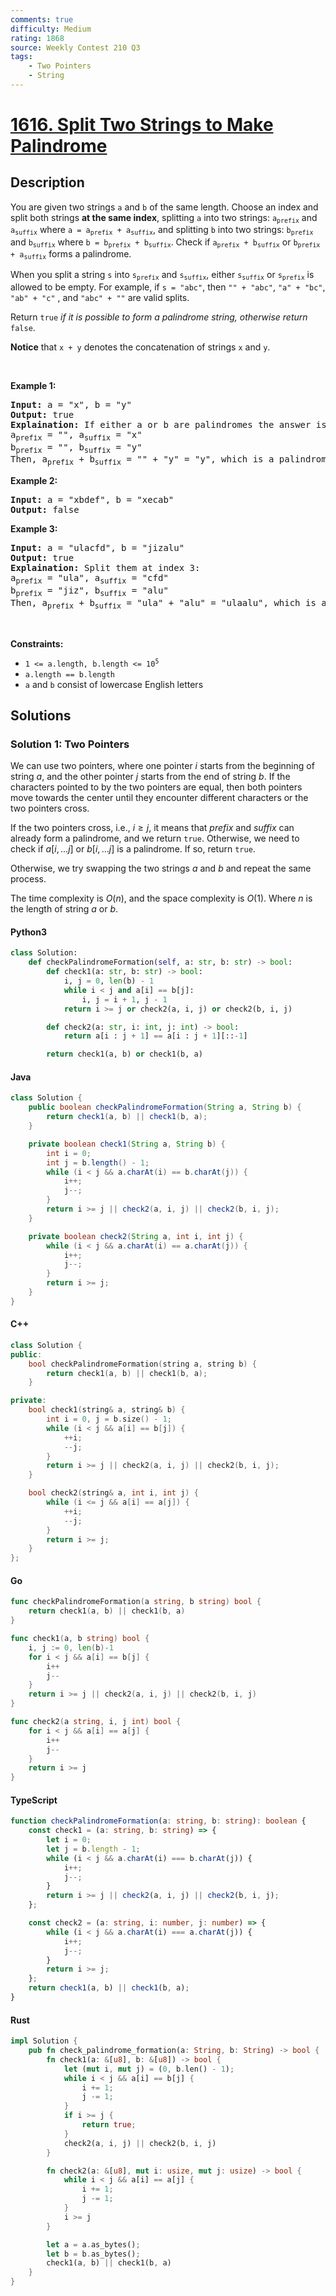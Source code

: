 ```yaml
---
comments: true
difficulty: Medium
rating: 1868
source: Weekly Contest 210 Q3
tags:
    - Two Pointers
    - String
---
```


<!-- problem:start -->

# [1616. Split Two Strings to Make Palindrome](https://leetcode.com/problems/split-two-strings-to-make-palindrome)

## Description

<!-- description:start -->

<p>You are given two strings <code>a</code> and <code>b</code> of the same length. Choose an index and split both strings <strong>at the same index</strong>, splitting <code>a</code> into two strings: <code>a<sub>prefix</sub></code> and <code>a<sub>suffix</sub></code> where <code>a = a<sub>prefix</sub> + a<sub>suffix</sub></code>, and splitting <code>b</code> into two strings: <code>b<sub>prefix</sub></code> and <code>b<sub>suffix</sub></code> where <code>b = b<sub>prefix</sub> + b<sub>suffix</sub></code>. Check if <code>a<sub>prefix</sub> + b<sub>suffix</sub></code> or <code>b<sub>prefix</sub> + a<sub>suffix</sub></code> forms a palindrome.</p>

<p>When you split a string <code>s</code> into <code>s<sub>prefix</sub></code> and <code>s<sub>suffix</sub></code>, either <code>s<sub>suffix</sub></code> or <code>s<sub>prefix</sub></code> is allowed to be empty. For example, if <code>s = &quot;abc&quot;</code>, then <code>&quot;&quot; + &quot;abc&quot;</code>, <code>&quot;a&quot; + &quot;bc&quot;</code>, <code>&quot;ab&quot; + &quot;c&quot;</code> , and <code>&quot;abc&quot; + &quot;&quot;</code> are valid splits.</p>

<p>Return <code>true</code><em> if it is possible to form</em><em> a palindrome string, otherwise return </em><code>false</code>.</p>

<p><strong>Notice</strong> that&nbsp;<code>x + y</code> denotes the concatenation of strings <code>x</code> and <code>y</code>.</p>

<p>&nbsp;</p>
<p><strong class="example">Example 1:</strong></p>

<pre>
<strong>Input:</strong> a = &quot;x&quot;, b = &quot;y&quot;
<strong>Output:</strong> true
<strong>Explaination:</strong> If either a or b are palindromes the answer is true since you can split in the following way:
a<sub>prefix</sub> = &quot;&quot;, a<sub>suffix</sub> = &quot;x&quot;
b<sub>prefix</sub> = &quot;&quot;, b<sub>suffix</sub> = &quot;y&quot;
Then, a<sub>prefix</sub> + b<sub>suffix</sub> = &quot;&quot; + &quot;y&quot; = &quot;y&quot;, which is a palindrome.
</pre>

<p><strong class="example">Example 2:</strong></p>

<pre>
<strong>Input:</strong> a = &quot;xbdef&quot;, b = &quot;xecab&quot;
<strong>Output:</strong> false
</pre>

<p><strong class="example">Example 3:</strong></p>

<pre>
<strong>Input:</strong> a = &quot;ulacfd&quot;, b = &quot;jizalu&quot;
<strong>Output:</strong> true
<strong>Explaination:</strong> Split them at index 3:
a<sub>prefix</sub> = &quot;ula&quot;, a<sub>suffix</sub> = &quot;cfd&quot;
b<sub>prefix</sub> = &quot;jiz&quot;, b<sub>suffix</sub> = &quot;alu&quot;
Then, a<sub>prefix</sub> + b<sub>suffix</sub> = &quot;ula&quot; + &quot;alu&quot; = &quot;ulaalu&quot;, which is a palindrome.
</pre>

<p>&nbsp;</p>
<p><strong>Constraints:</strong></p>

<ul>
	<li><code>1 &lt;= a.length, b.length &lt;= 10<sup>5</sup></code></li>
	<li><code>a.length == b.length</code></li>
	<li><code>a</code> and <code>b</code> consist of lowercase English letters</li>
</ul>

<!-- description:end -->

## Solutions

<!-- solution:start -->

### Solution 1: Two Pointers

We can use two pointers, where one pointer $i$ starts from the beginning of string $a$, and the other pointer $j$ starts from the end of string $b$. If the characters pointed to by the two pointers are equal, then both pointers move towards the center until they encounter different characters or the two pointers cross.

If the two pointers cross, i.e., $i \geq j$, it means that $prefix$ and $suffix$ can already form a palindrome, and we return `true`. Otherwise, we need to check if $a[i,...j]$ or $b[i,...j]$ is a palindrome. If so, return `true`.

Otherwise, we try swapping the two strings $a$ and $b$ and repeat the same process.

The time complexity is $O(n)$, and the space complexity is $O(1)$. Where $n$ is the length of string $a$ or $b$.

<!-- tabs:start -->

#### Python3

```python
class Solution:
    def checkPalindromeFormation(self, a: str, b: str) -> bool:
        def check1(a: str, b: str) -> bool:
            i, j = 0, len(b) - 1
            while i < j and a[i] == b[j]:
                i, j = i + 1, j - 1
            return i >= j or check2(a, i, j) or check2(b, i, j)

        def check2(a: str, i: int, j: int) -> bool:
            return a[i : j + 1] == a[i : j + 1][::-1]

        return check1(a, b) or check1(b, a)
```

#### Java

```java
class Solution {
    public boolean checkPalindromeFormation(String a, String b) {
        return check1(a, b) || check1(b, a);
    }

    private boolean check1(String a, String b) {
        int i = 0;
        int j = b.length() - 1;
        while (i < j && a.charAt(i) == b.charAt(j)) {
            i++;
            j--;
        }
        return i >= j || check2(a, i, j) || check2(b, i, j);
    }

    private boolean check2(String a, int i, int j) {
        while (i < j && a.charAt(i) == a.charAt(j)) {
            i++;
            j--;
        }
        return i >= j;
    }
}
```

#### C++

```cpp
class Solution {
public:
    bool checkPalindromeFormation(string a, string b) {
        return check1(a, b) || check1(b, a);
    }

private:
    bool check1(string& a, string& b) {
        int i = 0, j = b.size() - 1;
        while (i < j && a[i] == b[j]) {
            ++i;
            --j;
        }
        return i >= j || check2(a, i, j) || check2(b, i, j);
    }

    bool check2(string& a, int i, int j) {
        while (i <= j && a[i] == a[j]) {
            ++i;
            --j;
        }
        return i >= j;
    }
};
```

#### Go

```go
func checkPalindromeFormation(a string, b string) bool {
	return check1(a, b) || check1(b, a)
}

func check1(a, b string) bool {
	i, j := 0, len(b)-1
	for i < j && a[i] == b[j] {
		i++
		j--
	}
	return i >= j || check2(a, i, j) || check2(b, i, j)
}

func check2(a string, i, j int) bool {
	for i < j && a[i] == a[j] {
		i++
		j--
	}
	return i >= j
}
```

#### TypeScript

```ts
function checkPalindromeFormation(a: string, b: string): boolean {
    const check1 = (a: string, b: string) => {
        let i = 0;
        let j = b.length - 1;
        while (i < j && a.charAt(i) === b.charAt(j)) {
            i++;
            j--;
        }
        return i >= j || check2(a, i, j) || check2(b, i, j);
    };

    const check2 = (a: string, i: number, j: number) => {
        while (i < j && a.charAt(i) === a.charAt(j)) {
            i++;
            j--;
        }
        return i >= j;
    };
    return check1(a, b) || check1(b, a);
}
```

#### Rust

```rust
impl Solution {
    pub fn check_palindrome_formation(a: String, b: String) -> bool {
        fn check1(a: &[u8], b: &[u8]) -> bool {
            let (mut i, mut j) = (0, b.len() - 1);
            while i < j && a[i] == b[j] {
                i += 1;
                j -= 1;
            }
            if i >= j {
                return true;
            }
            check2(a, i, j) || check2(b, i, j)
        }

        fn check2(a: &[u8], mut i: usize, mut j: usize) -> bool {
            while i < j && a[i] == a[j] {
                i += 1;
                j -= 1;
            }
            i >= j
        }

        let a = a.as_bytes();
        let b = b.as_bytes();
        check1(a, b) || check1(b, a)
    }
}
```

<!-- tabs:end -->

<!-- solution:end -->

<!-- problem:end -->
